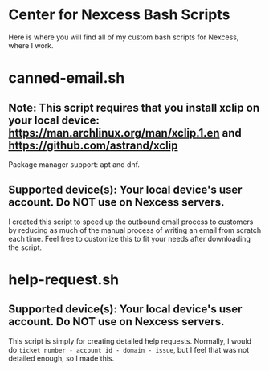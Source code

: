 # Center for Nexcess Bash Scripts
Here is where you will find all of my custom bash scripts for Nexcess, where I work.

# canned-email.sh
## Note: This script requires that you install xclip on your local device: https://man.archlinux.org/man/xclip.1.en and https://github.com/astrand/xclip
Package manager support: apt and dnf.
## Supported device(s): Your local device's user account. Do NOT use on Nexcess servers.
I created this script to speed up the outbound email process to customers by reducing as much of the manual process of writing an email from scratch each time. Feel free to customize this to fit your needs after downloading the script.

# help-request.sh
## Supported device(s): Your local device's user account. Do NOT use on Nexcess servers.
This script is simply for creating detailed help requests. Normally, I would do `ticket number - account id - domain - issue`, but I feel that was not detailed enough, so I made this.